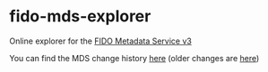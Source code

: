 # fido-mds-explorer
Online explorer for the [FIDO Metadata Service v3](https://fidoalliance.org/metadata/)

You can find the MDS change history [here](https://github.com/opotonniee/fido-mds-explorer/commits/main/js/mds.js) (older changes are [here](https://github.com/opotonniee/fido-mds-explorer/commits/main/mds.js))
